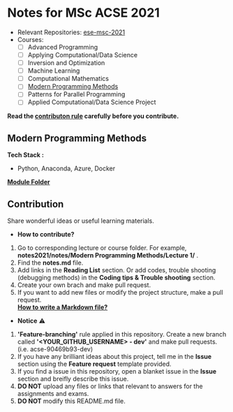 # Notes for MSc ACSE 2021
- Relevant Repositories: [ese-msc-2021](https://github.com/ese-msc-2021)
- Courses:
  - [ ] Advanced Programming
  - [ ] Applying Computational/Data Science
  - [ ] Inversion and Optimization
  - [ ] Machine Learning
  - [ ] Computational Mathematics
  - [ ] [Modern Programming Methods](https://github.com/acse-90469b93/notes2021#modern-programming-methods)
  - [ ] Patterns for Parallel Programming
  - [ ] Applied Computational/Data Science Project    

**Read the [contributon rule](https://github.com/acse-90469b93/notes2021#contribution) carefully before you contribute.**

## Modern Programming Methods
**Tech Stack :**   
- Python, Anaconda, Azure, Docker    

[**Module Folder**](https://github.com/acse-90469b93/notes2021/tree/main/notes/Modern%20Programming%20Methods)

## Contribution
Share wonderful ideas or useful learning materials.

- **How to contribute?**
1. Go to corresponding lecture or course folder. For example, **notes2021/notes/Modern Programming Methods/Lecture 1/** .
2. Find the **notes.md** file.
3. Add links in the **Reading List** section. Or add codes, trouble shooting (debugging methods) in the **Coding tips & Trouble shooting** section.
4. Create your own brach and make pull request.
5. If you want to add new files or modify the project structure, make a pull request.   
[**How to write a Markdown file?**](https://www.markdownguide.org/basic-syntax/)

- **Notice** :warning:
1. **'Feature-branching'** rule applied in this repository. Create a new branch called **'<YOUR_GITHUB_USERNAME> - dev'** and make pull requests. (i.e. acse-90469b93-dev)
2. If you have any brilliant ideas about this project, tell me in the **Issue** section using the **Feature request** template provided.
3. If you find a issue in this repository, open a blanket issue in the **Issue** section and breifly describe this issue.
4. **DO NOT** upload any files or links that relevant to answers for the assignments and exams.
5. **DO NOT** modify this README.md file.
